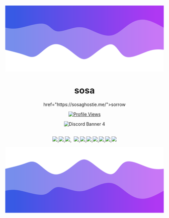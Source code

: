 ![Header](./header.png)

<h1 align="center">sosa</h1>
<p align="center">href="https://sosaghostie.me/">sorrow</p>
<a href="https://github.com/sosaghostie">
  <p align="center">
    <img src="https://komarev.com/ghpvc/?username=sosaghostie&color=blueviolet" alt="Profile Views">
  </p>
</a>

<p align="center">
  <img src="https://discord.c99.nl/widget/theme-4/774842100336295946.png" alt="Discord Banner 4"/>

  <br />
  <br />


<p align="center"> 
    <a href="https://discord.gg/sorrow" target="_blank"> <img src="https://img.icons8.com/ios/48/000000/discord-logo--v1.png"/> </a>
    <a href="https://soundcloud.com/sosaghostiee" target="_blank"> <img src="https://img.icons8.com/ios/50/000000/soundcloud.png"/> </a>
    <a style="padding-right:8px;" href="https://www.youtube.com/channel/UCrOYycFBRiJGmox9QSfBMbw" target="_blank"> <img src="https://img.icons8.com/ios/50/000000/youtube-play--v1.png"/> </a> 
    <a href="https://twitter.com/sosaghostie" target="_blank"> <img src="https://img.icons8.com/ios/46/000000/twitter--v1.png"/> </a>
    <a href="https://www.youtube.com/channel/UCrOYycFBRiJGmox9QSfBMbw" target="_blank"> <img src="https://img.icons8.com/windows/50/000000/js-squared.png"/> </a> 
    <a href="https://www.youtube.com/channel/UCrOYycFBRiJGmox9QSfBMbw" target="_blank"> <img src="https://img.icons8.com/ios/50/000000/html-5--v2.png"/> </a> 
    <a href="https://www.youtube.com/channel/UCrOYycFBRiJGmox9QSfBMbw" target="_blank"> <img src="https://img.icons8.com/ios/50/000000/python--v1.png"/> </a> 
    <a href="https://soundcloud.com/sosaghostiee" target="_blank"> <img src="https://img.icons8.com/ios/50/000000/atom-editor.png"/> </a>
    <a href="https://www.youtube.com/channel/UCrOYycFBRiJGmox9QSfBMbw" target="_blank"> <img src="https://img.icons8.com/ios/50/000000/git.png"/> </a> 
    <a href="https://www.beatstars.com/beat/8870078" target="_blank"> <img src="https://img.icons8.com/ios/50/000000/redux.png"/> </a>
    
</p>

![Footer](./footer.png)
